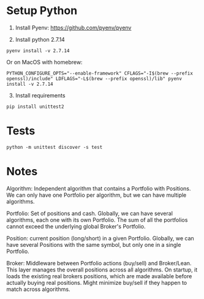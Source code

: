 
# Setup Python

1. Install Pyenv: https://github.com/pyenv/pyenv

2. Install python 2.7.14
```
pyenv install -v 2.7.14
```
Or on MacOS with homebrew:
```
PYTHON_CONFIGURE_OPTS="--enable-framework" CFLAGS="-I$(brew --prefix openssl)/include" LDFLAGS="-L$(brew --prefix openssl)/lib" pyenv install -v 2.7.14
```

3. Install requirements
```
pip install unittest2
```


# Tests

```
python -m unittest discover -s test
```


# Notes

Algorithm: Independent algorithm that contains a Portfolio with Positions. We can only have one Portfolio per algorithm, but we can have multiple algorithms.

Portfolio: Set of positions and cash. Globally, we can have several algorithms, each one with its own Portfolio. The sum of all the portfolios cannot exceed the underlying global Broker's Portfolio.

Position: current position (long/short) in a given Portfolio. Globally, we can have several Positions with the same symbol, but only one in a single Portfolio.

Broker: Middleware between Portfolio actions (buy/sell) and Broker/Lean. This layer manages the overall positions across all algorithms. On startup, it loads the existing real brokers positions, which are made available before actually buying real positions. Might minimize buy/sell if they happen to match across algorithms.


